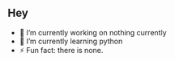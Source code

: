 ## Hey

- 🔭 I’m currently working on nothing currently
- 🌱 I’m currently learning python
- ⚡ Fun fact: there is none.
  
